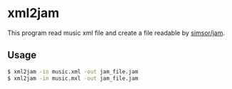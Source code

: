 # xml2jam

This program read music xml file and create a file readable
by [simsor/jam](https://github.com/simsor/jam).

## Usage

```bash
$ xml2jam -in music.xml -out jam_file.jam
$ xml2jam -in music.mxl -out jam_file.jam
```
